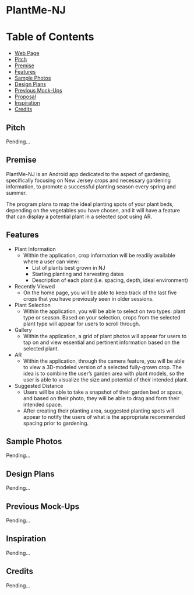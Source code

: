 # PlantMe-NJ

# Table of Contents
- [Web Page](https://www.immseniorshow.com/amy-vargas)
- [Pitch](#pitch)
- [Premise](#premise)
- [Features](#features)
- [Sample Photos](#projects)
- [Design Plans](#design-plans)
- [Previous Mock-Ups](#previous-mock-ups)
- [Proposal](docs/Final_Proposal-Amy_Vargas.pdf)
- [Inspiration](#inspiration)
- [Credits](#credits)

## Pitch
Pending...

## Premise
PlantMe-NJ is an Android app dedicated to the aspect of gardening, specifically focusing on New Jersey crops and necessary gardening information, to promote a successful planting season every spring and summer.

The program plans to map the ideal planting spots of your plant beds, depending on the vegetables you have chosen, and it will have a feature that can display a potential plant in a selected spot using AR.

## Features
* Plant Information
    - Within the application, crop information will be readily available where a user can view:
        - List of plants best grown in NJ
        - Starting planting and harvesting dates
        - Description of each plant (i.e. spacing, depth, ideal environment)
* Recently Viewed
    - On the home page, you will be able to keep track of the last five crops that you have previously seen in older sessions.
* Plant Selection
    - Within the application, you will be able to select on two types: plant type or season. Based on your selection, crops from the selected plant type will appear for users to scroll through.
* Gallery
    - Within the application, a grid of plant photos will appear for users to tap on and view essential and pertinent information based on the selected plant.
* AR
    - Within the application, through the camera feature, you will be able to view a 3D-modeled version of a selected fully-grown crop. The idea is to combine the user’s garden area with plant models, so the user is able to visualize the size and potential of their intended plant.
* Suggested Distance
    - Users will be able to take a snapshot of their garden bed or space, and based on their photo, they will be able to drag and form their intended space.
    - After creating their planting area, suggested planting spots will appear to notify the users of what is the appropriate recommended spacing prior to gardening.

## Sample Photos
Pending...


## Design Plans
Pending...


## Previous Mock-Ups
Pending...

## Inspiration
Pending...

## Credits
Pending...
